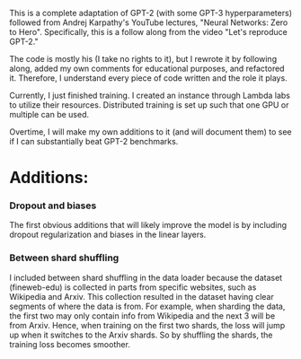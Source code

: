This is a complete adaptation of GPT-2 (with some GPT-3 hyperparameters) followed from Andrej Karpathy's YouTube lectures, "Neural Networks: Zero to Hero". Specifically, this is a follow along from the video "Let's reproduce GPT-2." 

The code is mostly his (I take no rights to it), but I rewrote it by following along, added my own comments for educational purposes, and refactored it. Therefore, I understand every piece of code written and the role it plays. 

Currently, I just finished training. I created an instance through Lambda labs to utilize their resources. Distributed training is set up such that one GPU or multiple can be used. 

Overtime, I will make my own additions to it (and will document them) to see if I can substantially beat GPT-2 benchmarks. 

# Additions:

### Dropout and biases

The first obvious additions that will likely improve the model is by including dropout regularization and biases in the linear layers. 

### Between shard shuffling

I included between shard shuffling in the data loader because the dataset (fineweb-edu) is collected in parts from specific websites, such as Wikipedia and Arxiv. This collection resulted in the dataset having clear segments of where the data is from. For example, when sharding the data, the first two may only contain info from Wikipedia and the next 3 will be from Arxiv. Hence, when training on the first two shards, the loss will jump up when it switches to the Arxiv shards. So by shuffling the shards, the training loss becomes smoother.

